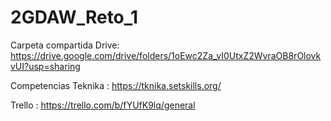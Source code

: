 # 2GDAW_Reto_1

Carpeta compartida Drive: https://drive.google.com/drive/folders/1oEwc2Za_vI0UtxZ2WvraOB8rOlovkvUI?usp=sharing

Competencias Teknika : https://tknika.setskills.org/

Trello : https://trello.com/b/fYUfK9lq/general
